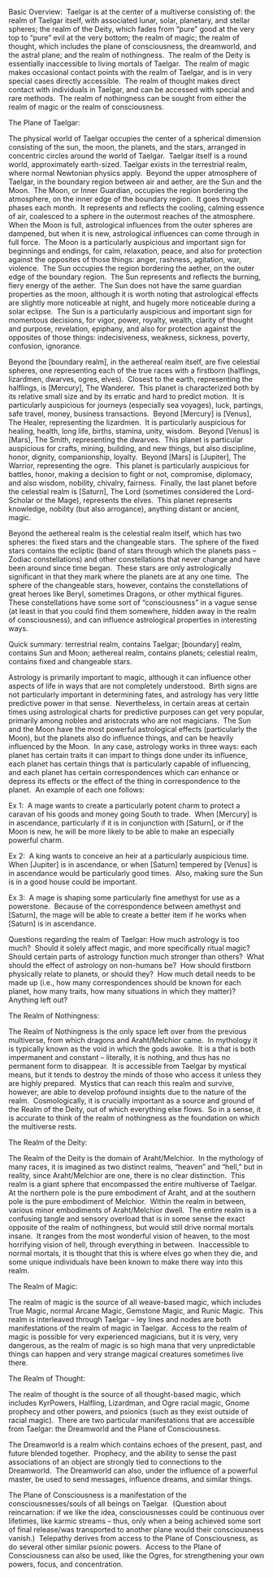 Basic Overview:  Taelgar is at the center of a multiverse consisting of: the realm of Taelgar itself, with associated lunar, solar, planetary, and stellar spheres; the realm of the Deity, which fades from “pure” good at the very top to “pure” evil at the very bottom; the realm of magic; the realm of thought, which includes the plane of consciousness, the dreamworld, and the astral plane; and the realm of nothingness.  The realm of the Deity is essentially inaccessible to living mortals of Taelgar.  The realm of magic makes occasional contact points with the realm of Taelgar, and is in very special cases directly accessible.  The realm of thought makes direct contact with individuals in Taelgar, and can be accessed with special and rare methods.  The realm of nothingness can be sought from either the realm of magic or the realm of consciousness.

The Plane of Taelgar:   

The physical world of Taelgar occupies the center of a spherical dimension consisting of the sun, the moon, the planets, and the stars, arranged in concentric circles around the world of Taelgar.  Taelgar itself is a round world, approximately earth-sized. Taelgar exists in the terrestrial realm, where normal Newtonian physics apply.  Beyond the upper atmosphere of Taelgar, in the boundary region between air and aether, are the Sun and the Moon.  The Moon, or Inner Guardian, occupies the region bordering the atmosphere, on the inner edge of the boundary region.  It goes through phases each month.  It represents and reflects the cooling, calming essence of air, coalesced to a sphere in the outermost reaches of the atmosphere.  When the Moon is full, astrological influences from the outer spheres are dampened, but when it is new, astrological influences can come through in full force.  The Moon is a particularly auspicious and important sign for beginnings and endings, for calm, relaxation, peace, and also for protection against the opposites of those things: anger, rashness, agitation, war, violence.  The Sun occupies the region bordering the aether, on the outer edge of the boundary region.  The Sun represents and reflects the burning, fiery energy of the aether.  The Sun does not have the same guardian properties as the moon, although it is worth noting that astrological effects are slightly more noticeable at night, and hugely more noticeable during a solar eclipse.  The Sun is a particularly auspicious and important sign for momentous decisions, for vigor, power, royalty, wealth, clarity of thought and purpose, revelation, epiphany, and also for protection against the opposites of those things: indecisiveness, weakness, sickness, poverty, confusion, ignorance. 

Beyond the [boundary realm], in the aethereal realm itself, are five celestial spheres, one representing each of the true races with a firstborn (halflings, lizardmen, dwarves, ogres, elves).  Closest to the earth, representing the halflings, is [Mercury], The Wanderer.  This planet is characterized both by its relative small size and by its erratic and hard to predict motion.  It is particularly auspicious for journeys (especially sea voyages), luck, partings, safe travel, money, business transactions.  Beyond [Mercury] is [Venus], The Healer, representing the lizardmen.  It is particularly auspicious for healing, health, long life, births, stamina, unity, wisdom.  Beyond [Venus] is [Mars], The Smith, representing the dwarves.  This planet is particular auspicious for crafts, mining, building, and new things, but also discipline, honor, dignity, companionship, loyalty.  Beyond [Mars] is [Jupiter], The Warrior, representing the ogre.  This planet is particularly auspicious for battles, honor, making a decision to fight or not, compromise, diplomacy, and also wisdom, nobility, chivalry, fairness.  Finally, the last planet before the celestial realm is [Saturn], The Lord (sometimes considered the Lord-Scholar or the Mage), represents the elves.  This planet represents knowledge, nobility (but also arrogance), anything distant or ancient, magic.   

Beyond the aethereal realm is the celestial realm itself, which has two spheres: the fixed stars and the changeable stars.  The sphere of the fixed stars contains the ecliptic (band of stars through which the planets pass – Zodiac constellations) and other constellations that never change and have been around since time began.  These stars are only astrologically significant in that they mark where the planets are at any one time.  The sphere of the changeable stars, however, contains the constellations of great heroes like Beryl, sometimes Dragons, or other mythical figures.  These constellations have some sort of “consciousness” in a vague sense (at least in that you could find them somewhere, hidden away in the realm of consciousness), and can influence astrological properties in interesting ways.   

Quick summary: terrestrial realm, contains Taelgar; [boundary] realm, contains Sun and Moon; aethereal realm, contains planets; celestial realm, contains fixed and changeable stars. 

Astrology is primarily important to magic, although it can influence other aspects of life in ways that are not completely understood.  Birth signs are not particularly important in determining fates, and astrology has very little predictive power in that sense.  Nevertheless, in certain areas at certain times using astrological charts for predictive purposes can get very popular, primarily among nobles and aristocrats who are not magicians.  The Sun and the Moon have the most powerful astrological effects (particularly the Moon), but the planets also do influence things, and can be heavily influenced by the Moon.  In any case, astrology works in three ways: each planet has certain traits it can impart to things done under its influence, each planet has certain things that is particularly capable of influencing, and each planet has certain correspondences which can enhance or depress its effects or the effect of the thing in correspondence to the planet.  An example of each one follows: 

Ex 1:  A mage wants to create a particularly potent charm to protect a caravan of his goods and money going South to trade.  When [Mercury] is in ascendance, particularly if it is in conjunction with [Saturn], or if the Moon is new, he will be more likely to be able to make an especially powerful charm. 

Ex 2:  A king wants to conceive an heir at a particularly auspicious time.  When [Jupiter] is in ascendance, or when [Saturn] tempered by [Venus] is in ascendance would be particularly good times.  Also, making sure the Sun is in a good house could be important. 

Ex 3:  A mage is shaping some particularly fine amethyst for use as a powerstone.  Because of the correspondence between amethyst and [Saturn], the mage will be able to create a better item if he works when [Saturn] is in ascendance.   

Questions regarding the realm of Taelgar: How much astrology is too much?  Should it solely affect magic, and more specifically ritual magic?  Should certain parts of astrology function much stronger than others?  What should the effect of astrology on non-humans be?  How should firstborn physically relate to planets, or should they?  How much detail needs to be made up (i.e., how many correspondences should be known for each planet, how many traits, how many situations in which they matter)?  Anything left out? 

The Realm of Nothingness: 

The Realm of Nothingness is the only space left over from the previous multiverse, from which dragons and Araht/Melchior came.  In mythology it is typically known as the void in which the gods awoke.  It is a that is both impermanent and constant – literally, it is nothing, and thus has no permanent form to disappear.  It is accessible from Taelgar by mystical means, but it tends to destroy the minds of those who access it unless they are highly prepared.  Mystics that can reach this realm and survive, however, are able to develop profound insights due to the nature of the realm.  Cosmologically, it is crucially important as a source and ground of the Realm of the Deity, out of which everything else flows.  So in a sense, it is accurate to think of the realm of nothingness as the foundation on which the multiverse rests.   

The Realm of the Deity: 

The Realm of the Deity is the domain of Araht/Melchior.  In the mythology of many races, it is imagined as two distinct realms, “heaven” and “hell,” but in reality, since Araht/Melchior are one, there is no clear distinction.  This realm is a giant sphere that encompassed the entire multiverse of Taelgar.  At the northern pole is the pure embodiment of Araht, and at the southern pole is the pure embodiment of Melchior.  Within the realm in between, various minor embodiments of Araht/Melchior dwell.  The entire realm is a confusing tangle and sensory overload that is in some sense the exact opposite of the realm of nothingness, but would still drive normal mortals insane.  It ranges from the most wonderful vision of heaven, to the most horrifying vision of hell, through everything in between.  Inaccessible to normal mortals, it is thought that this is where elves go when they die, and some unique individuals have been known to make there way into this realm. 

The Realm of Magic: 

The realm of magic is the source of all weave-based magic, which includes True Magic, normal Arcane Magic, Gemstone Magic, and Runic Magic.  This realm is interleaved through Taelgar – ley lines and nodes are both manifestations of the realm of magic in Taelgar.  Access to the realm of magic is possible for very experienced magicians, but it is very, very dangerous, as the realm of magic is so high mana that very unpredictable things can happen and very strange magical creatures sometimes live there.         

The Realm of Thought: 

The realm of thought is the source of all thought-based magic, which includes KyrPowers, Halfling, Lizardman, and Ogre racial magic, Gnome prophecy and other powers, and psionics (such as they exist outside of racial magic).  There are two particular manifestations that are accessible from Taelgar: the Dreamworld and the Plane of Consciousness.  

The Dreamworld is a realm which contains echoes of the present, past, and future blended together.  Prophecy, and the ability to sense the past associations of an object are strongly tied to connections to the Dreamworld.  The Dreamworld can also, under the influence of a powerful master, be used to send messages, influence dreams, and similar things.   

The Plane of Consciousness is a manifestation of the consciousnesses/souls of all beings on Taelgar.  (Question about reincarnation: if we like the idea, consciousnesses could be continuous over lifetimes, like karmic streams – thus, only when a being achieved some sort of final release/was transported to another plane would their consciousness vanish.)  Telepathy derives from access to the Plane of Consciousness, as do several other similar psionic powers.  Access to the Plane of Consciousness can also be used, like the Ogres, for strengthening your own powers, focus, and concentration.